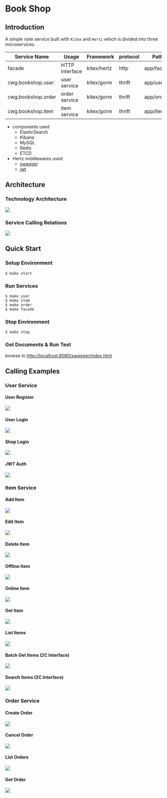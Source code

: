 # Book Shop

## Introduction
A simple note service built with `Kitex` and `Hertz` which is divided into three microservices.

| Service Name       | Usage          | Framework    | protocol | Path       | IDL              |
|--------------------|----------------|--------------|----------|------------|------------------|
| facade             | HTTP interface | kitex/hertz  | http     | app/facade |                  |
| cwg.bookshop.user  | user service   | kitex/gorm   | thrift   | app/user   | idl/user.thrift  |
| cwg.bookshop.order | order service  | kitex/gorm   | thrift   | app/order  | idl/order.thrift |
| cwg.bookshop.item  | item service   | kitex/gorm   | thrift   | app/item   | idl/item.thrift  |

* components used
  * ElasticSearch
  * Kibana
  * MySQL
  * Redis
  * ETCD
* Hertz middlewares used
  * [swagger](github.com/hertz-contrib/swagger)
  * [jwt](github.com/hertz-contrib/jwt)

## Architecture
### Technology Architecture
![](./pics/arch.png)
### Service Calling Relations
![](./pics/relation.png)
## Quick Start

### Setup Environment
```shell
$ make start
```

### Run Services
```shell
$ make user
$ make item
$ make order
$ make facade
```

### Stop Environment
```shell
$ make stop
```

### Get Documents & Run Test
browse to [http://localhost:8080/swagger/index.html](http://localhost:8080/swagger/index.html)

## Calling Examples
### User Service
#### User Register
![](./pics/register.png)
#### User Login
![](./pics/login.png)
#### Shop Login
![](./pics/shop_login.png)
#### JWT Auth
![](./pics/auth.png)
### Item Service
#### Add Item
![](./pics/item_add.png)
#### Edit Item
![](./pics/item_edit.png)
#### Delete Item
![](./pics/item_del.png)
#### Offline Item
![](./pics/item_offline.png)
#### Online Item
![](./pics/item_online.png)
#### Get Item
![](./pics/item_get.png)
#### List Items
![](./pics/item_list.png)
#### Batch Get Items (2C Interface)
![](./pics/item_2c_get.png)
#### Search Items (2C Interface)
![](./pics/item_search.png)
### Order Service
#### Create Order
![](./pics/order_create.png)
#### Cancel Order
![](./pics/order_cancel.png)
#### List Orders
![](./pics/order_list.png)
#### Get Order
![](./pics/order_get.png)
